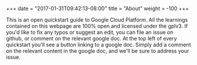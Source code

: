 +++
date = "2017-01-31T09:42:13-08:00"
title = "About"
weight = -100
+++

This is an open quickstart guide to Google Cloud Platform. All the learnings contained on this webpage are 100% open and licensed under the gplv3. If you'd like to fix any typos or suggest an edit, you can file an issue on github, or comment on the relevant google doc. At the top left of every quickstart you'll see a button linking to a google doc. Simply add a comment on the relevant content in the google doc, and we'll be sure to address your issue.

